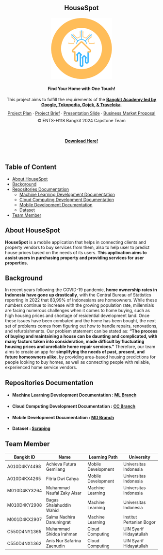 ## <p align="center">HouseSpot</p>

<p align="center">
  <img src="../assets/logo.png" width="200" height="200" alt="HouseSpot Logo">
</p>

#### <p align="center">Find Your Home with One Touch!</p>

<p align="center">This project aims to fulfill the requirements of the <strong><a href="https://grow.google/intl/id_id/bangkit/?tab=machine-learning">Bangkit Academy led by Google, Tokopedia, Gojek, & Traveloka</a></strong>.</p>

<p align="center" style="margin-bottom: 20px; line-height: 0.8;">
    <a href="https://docs.google.com/document/d/11ubYQR9-_l_VYlyfzQa-apOHgtIcCo5Nf6tRCiziznk/edit">Project Plan</a> &middot;
    <a href="https://docs.google.com/document/d/1s0dur5LAfax2jR1pWRu0Fh5qF5Kj0P4qnQhprBFP-v4/edit">Project Brief</a> &middot;
    <a href="https://www.canva.com/design/DAGISM7zaVY/Li4SBNHkTehncyP795pypg/edit?utm_content=DAGISM7zaVY&utm_campaign=designshare&utm_medium=link2&utm_source=sharebutton">Presentation Slide</a> &middot;
    <a href="https://docs.google.com/document/d/114tR7Bw7yLErmBXkgJYfXTvFkIj5PXz2IlIPmTd2kjE/edit?usp=sharing">Business Market Proposal</a> 
</p>
<p align="center" style="margin-top: -10px;">© ENTS-H118 Bangkit 2024 Capstone Team</p>
</br>

#### <p align="center"> <a href="https://github.com/HouseSpot/kotlin-mobile-fe/releases"> Download Here!</a> </p>

</br>

## Table of Content

- [About HouseSpot](#about-housespot)
- [Background](#background)
- [Repositories Documentation](#repositories-documentation)
  - [Machine Learning Development Documentation](#machine-learning-development-documentation)
  - [Cloud Computing Development Documentation](#cloud-computing-development-documentation)
  - [Mobile Development Documentation](#mobile-development-documentation)
  - [Dataset](#dataset)
- [Team Member](#team-member)

## About HouseSpot

**HouseSpot** is a mobile application that helps in connecting clients and property vendors to buy services from them, also to help user to predict house prices based on the needs of its users. **This application aims to assist users in purchasing property and providing services for user properties.**

## Background

In recent years following the COVID-19 pandemic, **home ownership rates in Indonesia have gone up drastically**, with the Central Bureau of Statistics reporting in 2022 that 83,99% of Indonesians are homeowners. While these numbers continue to increase with the growing population rate, millennials are facing numerous challenges when it comes to home buying, such as high housing prices and shortage of residential development land. Once these issues have been combated and the home has been bought, the next set of problems comes from figuring out how to handle repairs, renovations, and refurbishments. Our problem statement can be stated as: **“The process of buying and maintaining a house can be daunting and complicated, with many factors taken into consideration, made difficult by fluctuating housing prices and unreliable home repair services.”** Therefore, our team aims to create an app for **simplifying the needs of past, present, and future homeowners alike**, by providing area-based housing predictions for people looking to buy homes, as well as connecting people with reliable, experienced home service vendors.

## Repositories Documentation

- #### Machine Learning Development Documentation : [ML Branch](https://github.com/HouseSpot/machine-learning)
- #### Cloud Computing Development Documentation : [CC Branch](https://github.com/HouseSpot/cc-api-new)
- #### Mobile Development Documentation : [MD Branch](https://github.com/HouseSpot/kotlin-mobile-fe)
- #### Dataset : [Scraping](https://github.com/HouseSpot/machine-learning/blob/main/Dataset/Processed/house_price_jabodetabek_dataset.csv)

## Team Member

| Bangkit ID   | Name                       | Learning Path      | University               |
| ------------ | -------------------------- | ------------------ | ------------------------ |
| A010D4KY4498 | Achieva Futura Gemilang    | Mobile Development | Universitas Indonesia    |
| A010D4KX4265 | Fitria Dwi Cahya           | Mobile Development | Universitas Indonesia    |
| M010D4KY3264 | Muhammad Naufal Zaky Alsar | Machine Learning   | Universitas Indonesia    |
| M010D4KY2908 | Bagas Shalahuddin Wahid    | Machine Learning   | Universitas Indonesia    |
| M001D4KX2907 | Salma Nadhira Danuningrat  | Machine Learning   | Institut Pertanian Bogor |
| C550D4NY1365 | Muhammad Shidqa Irahman    | Cloud Computing    | UIN Syarif Hidayatullah  |
| C550D4NX1362 | Anis Nur Safarina Zaenudin | Cloud Computing    | UIN Syarif Hidayatullah  |
